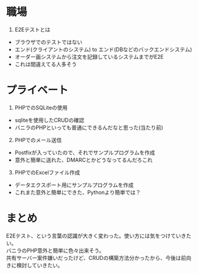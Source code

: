 # 職場
1. E2Eテストとは
 - ブラウザでのテストではない  
 - エンド(クライアントのシステム) to エンド(DBなどのバックエンドシステム)  
 - オーダー画システムから注文を記録しているシステムまでがE2E  
 - これは間違えてる人多そう

# プライベート
1. PHPでのSQLiteの使用  
 - sqliteを使用したCRUDの確認  
 - バニラのPHPといっても普通にできるんだなと思った(当たり前)  
2. PHPでのメール送信  
 - Postfixが入っていたので、それでサンプルプログラムを作成  
 - 意外と簡単に送れた、DMARCとかどうなってるんだろこれ  
3. PHPでのExcelファイル作成  
 - データエクスポート用にサンプルプログラムを作成  
 - これまた意外と簡単にできた、Pythonより簡単では？  

# まとめ
E2Eテスト、という言葉の認識が大きく変わった。使い方には気をつけていきたい。  
バニラのPHP意外と簡単に色々出来そう。  
共有サーバー案件嫌いだったけど、CRUDの構築方法分かったから、今後は前向きに検討していきたい。
